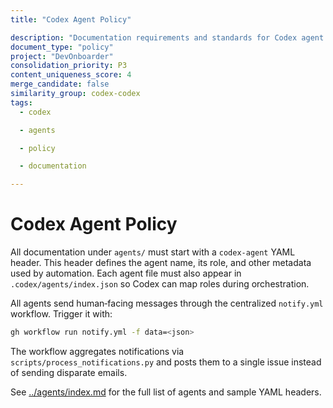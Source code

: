 ```yaml
---
title: "Codex Agent Policy"

description: "Documentation requirements and standards for Codex agent files including YAML headers, index registration, and notification workflows"
document_type: "policy"
project: "DevOnboarder"
consolidation_priority: P3
content_uniqueness_score: 4
merge_candidate: false
similarity_group: codex-codex
tags:
  - codex

  - agents

  - policy

  - documentation

---
```


# Codex Agent Policy

All documentation under `agents/` must start with a `codex-agent` YAML header. This header defines the agent name, its role, and other metadata used by automation. Each agent file must also appear in `.codex/agents/index.json` so Codex can map roles during orchestration.

All agents send human‑facing messages through the centralized `notify.yml` workflow. Trigger it with:

```bash
gh workflow run notify.yml -f data=<json>

```

The workflow aggregates notifications via `scripts/process_notifications.py` and posts them to a single issue instead of sending disparate emails.

See [../agents/index.md](../agents/index.md) for the full list of agents and sample YAML headers.
